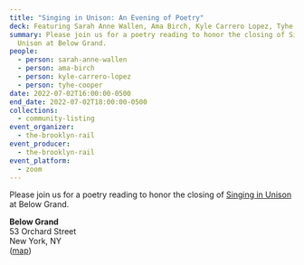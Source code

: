 ```yaml
---
title: "Singing in Unison: An Evening of Poetry"
deck: Featuring Sarah Anne Wallen, Ama Birch, Kyle Carrero Lopez, Tyhe Cooper
summary: Please join us for a poetry reading to honor the closing of Singing in
  Unison at Below Grand.
people:
  - person: sarah-anne-wallen
  - person: ama-birch
  - person: kyle-carrero-lopez
  - person: tyhe-cooper
date: 2022-07-02T16:00:00-0500
end_date: 2022-07-02T18:00:00-0500
collections:
  - community-listing
event_organizer:
  - the-brooklyn-rail
event_producer:
  - the-brooklyn-rail
event_platform:
  - zoom
---
```

Please join us for a poetry reading to honor the closing of [Singing in Unison](https://brooklynrail.org/2022/06/art/Singing-in-Unison-Artists-Need-to-Create-On-the-Same-Scale-That-Society-Has-the-Capacity-to-Destroy) at Below Grand.

**Below Grand**\
53 Orchard Street\
New York, NY\
([map](https://goo.gl/maps/wpWEhk38MKXZ5pww6))